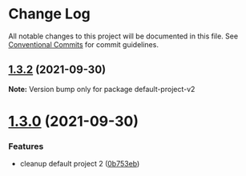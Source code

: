 # Change Log

All notable changes to this project will be documented in this file.
See [Conventional Commits](https://conventionalcommits.org) for commit guidelines.

## [1.3.2](https://github.com/knitesh/test-delete/compare/v1.3.1...v1.3.2) (2021-09-30)

**Note:** Version bump only for package default-project-v2





# [1.3.0](https://github.com/knitesh/test-delete/compare/v1.0.0...v1.3.0) (2021-09-30)


### Features

* cleanup default project 2 ([0b753eb](https://github.com/knitesh/test-delete/commit/0b753eb14b626b4b9f0cf0b153349af128374e82))
